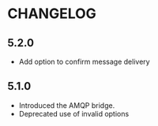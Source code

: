 CHANGELOG
=========

5.2.0
-----

 * Add option to confirm message delivery

5.1.0
-----

 * Introduced the AMQP bridge.
 * Deprecated use of invalid options
